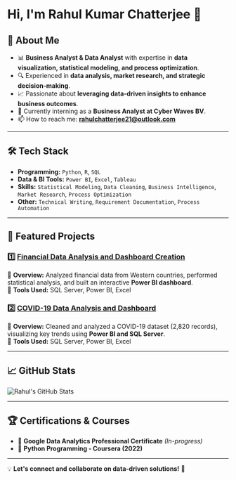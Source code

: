 # Hi, I'm Rahul Kumar Chatterjee 👋  

## 🚀 About Me  
- 📊 **Business Analyst & Data Analyst** with expertise in **data visualization, statistical modeling, and process optimization**.  
- 🔍 Experienced in **data analysis, market research, and strategic decision-making**.  
- 📈 Passionate about **leveraging data-driven insights to enhance business outcomes**.  
- 🎯 Currently interning as a **Business Analyst at Cyber Waves BV**.  
- 📫 How to reach me: **rahulchatterjee21@outlook.com**  

---

## 🛠 Tech Stack  
- **Programming:** `Python`, `R`, `SQL`  
- **Data & BI Tools:** `Power BI`, `Excel`, `Tableau`  
- **Skills:** `Statistical Modeling`, `Data Cleaning`, `Business Intelligence`, `Market Research`, `Process Optimization`  
- **Other:** `Technical Writing`, `Requirement Documentation`, `Process Automation`  

---

## 📌 Featured Projects  
### 1️⃣ [Financial Data Analysis and Dashboard Creation](https://github.com/rahulchatterjee21)  
🔹 **Overview:** Analyzed financial data from Western countries, performed statistical analysis, and built an interactive **Power BI dashboard**.  
🔹 **Tools Used:** SQL Server, Power BI, Excel  

### 2️⃣ [COVID-19 Data Analysis and Dashboard](https://github.com/rahulchatterjee21)  
🔹 **Overview:** Cleaned and analyzed a COVID-19 dataset (2,820 records), visualizing key trends using **Power BI and SQL Server**.  
🔹 **Tools Used:** SQL Server, Power BI, Excel  

---

## 📈 GitHub Stats  
![Rahul's GitHub Stats](https://github-readme-stats.vercel.app/api?username=rahulchatterjee21&show_icons=true&theme=dark)  

---

## 🏆 Certifications & Courses  
- 📜 **Google Data Analytics Professional Certificate** *(In-progress)*  
- 📜 **Python Programming - Coursera (2022)**  

---

💡 **Let's connect and collaborate on data-driven solutions!** 🚀  
